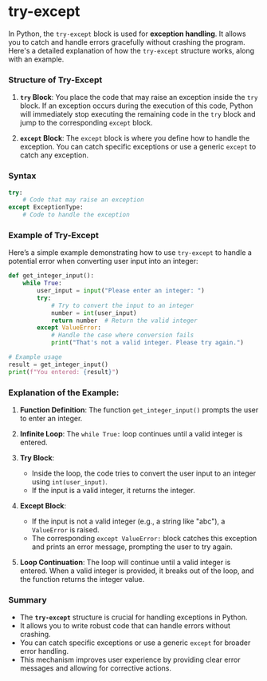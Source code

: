 # try-except
In Python, the `try-except` block is used for **exception handling**. It allows you to catch and handle errors gracefully without crashing the program. Here's a detailed explanation of how the `try-except` structure works, along with an example.

### Structure of Try-Except

1. **`try` Block**: You place the code that may raise an exception inside the `try` block. If an exception occurs during the execution of this code, Python will immediately stop executing the remaining code in the `try` block and jump to the corresponding `except` block.

2. **`except` Block**: The `except` block is where you define how to handle the exception. You can catch specific exceptions or use a generic `except` to catch any exception.

### Syntax

```python
try:
    # Code that may raise an exception
except ExceptionType:
    # Code to handle the exception
```

### Example of Try-Except

Here’s a simple example demonstrating how to use `try-except` to handle a potential error when converting user input into an integer:

```python
def get_integer_input():
    while True:
        user_input = input("Please enter an integer: ")
        try:
            # Try to convert the input to an integer
            number = int(user_input)
            return number  # Return the valid integer
        except ValueError:
            # Handle the case where conversion fails
            print("That's not a valid integer. Please try again.")

# Example usage
result = get_integer_input()
print(f"You entered: {result}")
```

### Explanation of the Example:

1. **Function Definition**: The function `get_integer_input()` prompts the user to enter an integer.

2. **Infinite Loop**: The `while True:` loop continues until a valid integer is entered.

3. **Try Block**: 
   - Inside the loop, the code tries to convert the user input to an integer using `int(user_input)`.
   - If the input is a valid integer, it returns the integer.

4. **Except Block**: 
   - If the input is not a valid integer (e.g., a string like "abc"), a `ValueError` is raised.
   - The corresponding `except ValueError:` block catches this exception and prints an error message, prompting the user to try again.

5. **Loop Continuation**: The loop will continue until a valid integer is entered. When a valid integer is provided, it breaks out of the loop, and the function returns the integer value.

### Summary

- The **`try-except`** structure is crucial for handling exceptions in Python.
- It allows you to write robust code that can handle errors without crashing.
- You can catch specific exceptions or use a generic `except` for broader error handling.
- This mechanism improves user experience by providing clear error messages and allowing for corrective actions.